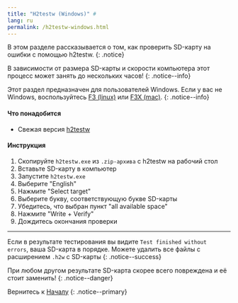 ```yaml
---
title: "H2testw (Windows)" #
lang: ru
permalink: /h2testw-windows.html
---
```


В этом разделе рассказывается о том, как проверить SD-карту на ошибки с помощью h2testw.
{: .notice}

В зависимости от размера SD-карты и скорости компьютера этот процесс может занять до нескольких часов!
{: .notice--info}

Этот раздел предназначен для пользователей Windows. Если у вас не Windows, воспользуйтесь [F3 (linux)](f3-linux) или [F3X (mac)](f3x-mac).
{: .notice--info}

#### Что понадобится

* Свежая версия [h2testw](http://www.heise.de/ct/Redaktion/bo/downloads/h2testw_1.4.zip)

#### Инструкция

1. Скопируйте `h2testw.exe` из `.zip-архива` с h2testw на рабочий стол
2. Вставьте SD-карту в компьютер
3. Запустите `h2testw.exe`
4. Выберите "English"
5. Нажмите "Select target"
6. Выберите букву, соответствующую букве SD-карты
7. Убедитесь, что выбран пункт "all available space"
8. Нажмите "Write + Verify"
9. Дождитесь окончания проверки

___

Если в результате тестирования вы видите `Test finished without errors`, ваша SD-карта в порядке. Можете удалить все файлы с расширением `.h2w` с SD-карты
{: .notice--success}

При любом другом результате SD-карта скорее всего повреждена и её стоит заменить!
{: .notice--danger}

Вернитесь к [Началу](get-started)
{: .notice--primary}